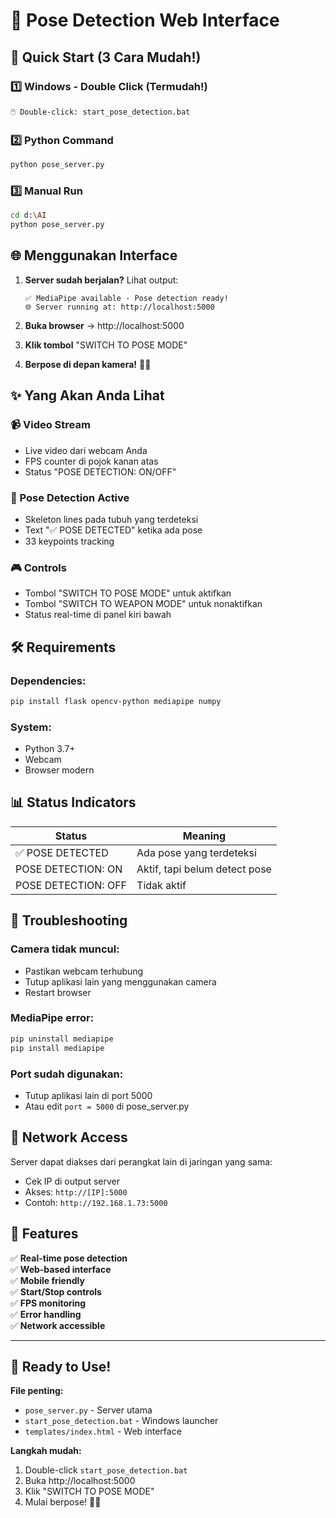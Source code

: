 # 🤸 Pose Detection Web Interface

## 🚀 Quick Start (3 Cara Mudah!)

### 1️⃣ Windows - Double Click (Termudah!)
```
🖱️ Double-click: start_pose_detection.bat
```

### 2️⃣ Python Command
```bash
python pose_server.py
```

### 3️⃣ Manual Run
```bash
cd d:\AI
python pose_server.py
```

## 🌐 Menggunakan Interface

1. **Server sudah berjalan?** Lihat output:
   ```
   ✅ MediaPipe available - Pose detection ready!
   🌐 Server running at: http://localhost:5000
   ```

2. **Buka browser** → http://localhost:5000

3. **Klik tombol** "SWITCH TO POSE MODE"

4. **Berpose di depan kamera!** 🕺💃

## ✨ Yang Akan Anda Lihat

### 📹 Video Stream
- Live video dari webcam Anda
- FPS counter di pojok kanan atas
- Status "POSE DETECTION: ON/OFF"

### 🤸 Pose Detection Active
- Skeleton lines pada tubuh yang terdeteksi
- Text "✅ POSE DETECTED" ketika ada pose
- 33 keypoints tracking

### 🎮 Controls
- Tombol "SWITCH TO POSE MODE" untuk aktifkan
- Tombol "SWITCH TO WEAPON MODE" untuk nonaktifkan
- Status real-time di panel kiri bawah

## 🛠️ Requirements

### Dependencies:
```bash
pip install flask opencv-python mediapipe numpy
```

### System:
- Python 3.7+
- Webcam
- Browser modern

## 📊 Status Indicators

| Status | Meaning |
|--------|---------|
| ✅ POSE DETECTED | Ada pose yang terdeteksi |
| POSE DETECTION: ON | Aktif, tapi belum detect pose |
| POSE DETECTION: OFF | Tidak aktif |

## 🔧 Troubleshooting

### Camera tidak muncul:
- Pastikan webcam terhubung
- Tutup aplikasi lain yang menggunakan camera
- Restart browser

### MediaPipe error:
```bash
pip uninstall mediapipe
pip install mediapipe
```

### Port sudah digunakan:
- Tutup aplikasi lain di port 5000
- Atau edit `port = 5000` di pose_server.py

## 📱 Network Access

Server dapat diakses dari perangkat lain di jaringan yang sama:
- Cek IP di output server
- Akses: `http://[IP]:5000`
- Contoh: `http://192.168.1.73:5000`

## 🎯 Features

✅ **Real-time pose detection**  
✅ **Web-based interface**  
✅ **Mobile friendly**  
✅ **Start/Stop controls**  
✅ **FPS monitoring**  
✅ **Error handling**  
✅ **Network accessible**  

---

## 🎉 Ready to Use!

**File penting:**
- `pose_server.py` - Server utama
- `start_pose_detection.bat` - Windows launcher
- `templates/index.html` - Web interface

**Langkah mudah:**
1. Double-click `start_pose_detection.bat`
2. Buka http://localhost:5000
3. Klik "SWITCH TO POSE MODE"
4. Mulai berpose! 🤸‍♂️
